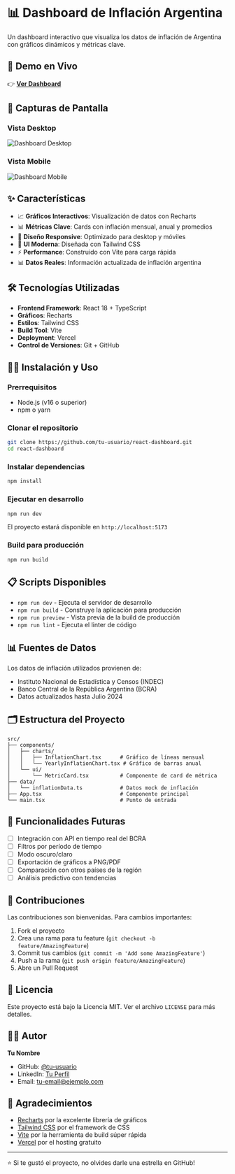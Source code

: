 # 📊 Dashboard de Inflación Argentina

Un dashboard interactivo que visualiza los datos de inflación de Argentina con gráficos dinámicos y métricas clave.

## 🚀 Demo en Vivo

👉 **[Ver Dashboard](https://react-dashboard-khaki-nu.vercel.app/)**

## 📱 Capturas de Pantalla

### Vista Desktop
![Dashboard Desktop](https://via.placeholder.com/800x500/f3f4f6/374151?text=Dashboard+Desktop+View)

### Vista Mobile
![Dashboard Mobile](https://via.placeholder.com/400x800/f3f4f6/374151?text=Dashboard+Mobile+View)

## ✨ Características

- 📈 **Gráficos Interactivos**: Visualización de datos con Recharts
- 📊 **Métricas Clave**: Cards con inflación mensual, anual y promedios
- 📱 **Diseño Responsive**: Optimizado para desktop y móviles
- 🎨 **UI Moderna**: Diseñada con Tailwind CSS
- ⚡ **Performance**: Construido con Vite para carga rápida
- 📊 **Datos Reales**: Información actualizada de inflación argentina

## 🛠️ Tecnologías Utilizadas

- **Frontend Framework**: React 18 + TypeScript
- **Gráficos**: Recharts
- **Estilos**: Tailwind CSS
- **Build Tool**: Vite
- **Deployment**: Vercel
- **Control de Versiones**: Git + GitHub

## 🏃‍♂️ Instalación y Uso

### Prerrequisitos
- Node.js (v16 o superior)
- npm o yarn

### Clonar el repositorio
```bash
git clone https://github.com/tu-usuario/react-dashboard.git
cd react-dashboard
```

### Instalar dependencias
```bash
npm install
```

### Ejecutar en desarrollo
```bash
npm run dev
```

El proyecto estará disponible en `http://localhost:5173`

### Build para producción
```bash
npm run build
```

## 📋 Scripts Disponibles

- `npm run dev` - Ejecuta el servidor de desarrollo
- `npm run build` - Construye la aplicación para producción
- `npm run preview` - Vista previa de la build de producción
- `npm run lint` - Ejecuta el linter de código

## 📊 Fuentes de Datos

Los datos de inflación utilizados provienen de:
- Instituto Nacional de Estadística y Censos (INDEC)
- Banco Central de la República Argentina (BCRA)
- Datos actualizados hasta Julio 2024

## 🗂️ Estructura del Proyecto

```
src/
├── components/
│   ├── charts/
│   │   ├── InflationChart.tsx      # Gráfico de líneas mensual
│   │   └── YearlyInflationChart.tsx # Gráfico de barras anual
│   └── ui/
│       └── MetricCard.tsx          # Componente de card de métrica
├── data/
│   └── inflationData.ts            # Datos mock de inflación
├── App.tsx                         # Componente principal
└── main.tsx                        # Punto de entrada
```

## 🚀 Funcionalidades Futuras

- [ ] Integración con API en tiempo real del BCRA
- [ ] Filtros por período de tiempo
- [ ] Modo oscuro/claro
- [ ] Exportación de gráficos a PNG/PDF
- [ ] Comparación con otros países de la región
- [ ] Análisis predictivo con tendencias

## 🤝 Contribuciones

Las contribuciones son bienvenidas. Para cambios importantes:

1. Fork el proyecto
2. Crea una rama para tu feature (`git checkout -b feature/AmazingFeature`)
3. Commit tus cambios (`git commit -m 'Add some AmazingFeature'`)
4. Push a la rama (`git push origin feature/AmazingFeature`)
5. Abre un Pull Request

## 📝 Licencia

Este proyecto está bajo la Licencia MIT. Ver el archivo `LICENSE` para más detalles.

## 👨‍💻 Autor

**Tu Nombre**
- GitHub: [@tu-usuario](https://github.com/tu-usuario)
- LinkedIn: [Tu Perfil](https://linkedin.com/in/tu-perfil)
- Email: tu-email@ejemplo.com

## 🙏 Agradecimientos

- [Recharts](https://recharts.org/) por la excelente librería de gráficos
- [Tailwind CSS](https://tailwindcss.com/) por el framework de CSS
- [Vite](https://vitejs.dev/) por la herramienta de build súper rápida
- [Vercel](https://vercel.com/) por el hosting gratuito

---

⭐ Si te gustó el proyecto, no olvides darle una estrella en GitHub!